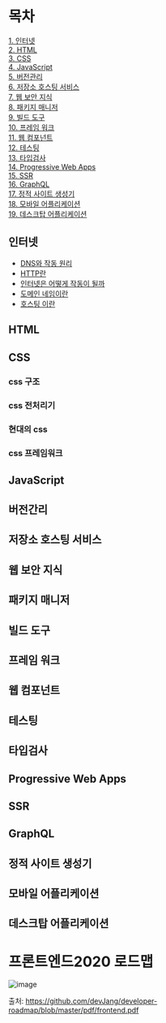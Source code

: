 # 목차
[1. 인터넷](#인터넷) </br>
[2. HTML](#html)</br>
[3. CSS](#css)</br>
[4. JavaScript](#javascript)</br>
[5. 버전관리](#버전관리)</br>
[6. 저장소 호스팅 서비스](#저장소-호스팅-서비스)</br>
[7. 웹 보안 지식](#웹-보안-지식)</br>
[8. 패키지 매니저](#패키지-매니저)</br>
[9. 빌드 도구](#빌드-도구)</br>
[10. 프레임 워크](#프레임-워크)</br>
[11. 웹 컴포넌트](#웹-컴포넌트)</br>
[12. 테스팅](#테스팅)</br>
[13. 타입검사](#타입검사)</br>
[14. Progressive Web Apps](#progressive-web-apps)</br>
[15. SSR](#ssr)</br>
[16. GraphQL](#graphql)</br>
[17. 정적 사이트 생성기](#정적-사이트-생성기)</br>
[18. 모바일 어플리케이션](#모바일-어플리케이션)</br>
[19. 데스크탑 어플리케이션](#데스크탑-어플리케이션)</br>



## 인터넷
- [DNS와 작동 원리](https://github.com/dhp94d/frontend-Roadmap/blob/main/Internet/DNS%EC%99%80%20%EC%9E%91%EB%8F%99%20%EC%9B%90%EB%A6%AC.md)
- [HTTP란](https://github.com/dhp94d/frontend-Roadmap/blob/main/Internet/HTTP%EB%9E%80.md)
- [인터넷은 어떻게 작동이 될까](https://github.com/dhp94d/frontend-Roadmap/blob/main/Internet/DNS%EC%99%80%20%EC%9E%91%EB%8F%99%20%EC%9B%90%EB%A6%AC.md)
- [도메인 네임이란](https://github.com/dhp94d/frontend-Roadmap/blob/main/Internet/%EB%8F%84%EB%A9%94%EC%9D%B8%20%EB%84%A4%EC%9E%84%EC%9D%B4%EB%9E%80.md)
- [호스팅 이란](https://github.com/dhp94d/frontend-Roadmap/blob/main/Internet/%ED%98%B8%EC%8A%A4%ED%8C%85%EC%9D%B4%EB%9E%80.md)
## HTML

## CSS

### css 구조
### css 전처리기
### 현대의 css
### css 프레임워크

## JavaScript

## 버전간리

## 저장소 호스팅 서비스

## 웹 보안 지식

## 패키지 매니저

## 빌드 도구

## 프레임 워크

## 웹 컴포넌트

## 테스팅

## 타입검사

## Progressive Web Apps

## SSR

## GraphQL

## 정적 사이트 생성기

## 모바일 어플리케이션

## 데스크탑 어플리케이션


# 프론트엔드2020 로드맵
![image](https://user-images.githubusercontent.com/68668924/105307734-e4e60500-5bff-11eb-90f7-27af3c66bfe7.png)

출처: https://github.com/devJang/developer-roadmap/blob/master/pdf/frontend.pdf

